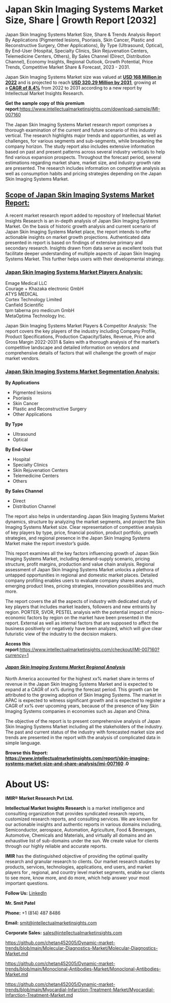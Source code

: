 <h1>Japan Skin Imaging Systems&nbsp;Market Size, Share | Growth Report [2032]</h1>
<p>Japan Skin Imaging Systems Market Size, Share &amp; Trends Analysis Report By Applications (Pigmented lesions, Psoriasis, Skin Cancer, Plastic and Reconstructive Surgery, Other Applications), By Type (Ultrasound, Optical), By End-User (Hospital, Specialty Clinics, Skin Rejuvenation Centers, Telemedicine Centers, Others), By Sales Channel (Direct, Distribution Channel), Economy Insights, Regional Outlook, Growth Potential, Price Trends, Competitive Market Share &amp; Forecast, 2023 - 2031.</p>
<p>Japan Skin Imaging Systems Market size was valued at&nbsp;<strong><u>USD 168 Million in 2022</u></strong>&nbsp;and is projected to reach&nbsp;<strong><u>USD 320.29 Million by 2031</u></strong>, growing at a&nbsp;<strong><u>CAGR of 8.4%</u></strong>&nbsp;from 2022 to 2031 according to a new report by Intellectual Market Insights Research.</p>
<p>𝐆𝐞𝐭 𝐭𝐡𝐞 𝐬𝐚𝐦𝐩𝐥𝐞 𝐜𝐨𝐩𝐲 𝐨𝐟 𝐭𝐡𝐢𝐬 𝐩𝐫𝐞𝐦𝐢𝐮𝐦 𝐫𝐞𝐩𝐨𝐫𝐭:<a href="https://www.intellectualmarketinsights.com/download-sample/IMI-007160">https://www.intellectualmarketinsights.com/download-sample/IMI-007160</a>&nbsp;</p>
<p>The Japan Skin Imaging Systems Market research report comprises a thorough examination of the current and future scenario of this industry vertical. The research highlights major trends and opportunities, as well as challenges, for various segments and sub-segments, while broadening the company horizon. The study report also includes extensive information based on past and present patterns across several industry verticals to help find various expansion prospects. Throughout the forecast period, several estimations regarding market share, market size, and industry growth rate are presented. The research includes information on competitive analysis as well as consumption habits and pricing strategies depending on the Japan Skin Imaging Systems Market.</p>
<h2><strong><u>Scope of Japan Skin Imaging Systems Market Report:</u></strong></h2>
<p>A recent market research report added to repository of Intellectual Market Insights Research is an in-depth analysis of Japan Skin Imaging Systems Market. On the basis of historic growth analysis and current scenario of Japan Skin Imaging Systems Market place, the report intends to offer actionable insights on market growth projections. Authenticated data presented in report is based on findings of extensive primary and secondary research. Insights drawn from data serve as excellent tools that facilitate deeper understanding of multiple aspects of Japan Skin Imaging Systems Market. This further helps users with their developmental strategy.</p>
<h3><strong><u>Japan Skin Imaging Systems Market Players Analysis:</u></strong></h3>
<p>Emage Medical LLC<br />Courage + Khazaka electronic GmbH<br />ATYS MEDICAL<br />Cortex Technology Limited<br />Canfield Scientific<br />tpm taberna pro medicum GmbH<br />MetaOptima Technology Inc.</p>
<p>Japan Skin Imaging Systems Market Players &amp; Competitor Analysis: The report covers the key players of the industry including Company Profile, Product Specifications, Production Capacity/Sales, Revenue, Price and Gross Margin 2022-2031 &amp; Sales with a thorough analysis of the market&rsquo;s competitive landscape and detailed information on vendors and comprehensive details of factors that will challenge the growth of major market vendors.</p>
<h3><strong><u>Japan Skin Imaging Systems Market Segmentation Analysis:</u></strong></h3>
<p><strong>By Applications</strong></p>
<ul>
<li>Pigmented lesions</li>
<li>Psoriasis</li>
<li>Skin Cancer</li>
<li>Plastic and Reconstructive Surgery</li>
<li>Other Applications</li>
</ul>
<p><strong>By Type</strong></p>
<ul>
<li>Ultrasound</li>
<li>Optical</li>
</ul>
<p><strong>By End-User</strong></p>
<ul>
<li>Hospital</li>
<li>Specialty Clinics</li>
<li>Skin Rejuvenation Centers</li>
<li>Telemedicine Centers</li>
<li>Others</li>
</ul>
<p><strong>By Sales Channel</strong></p>
<ul>
<li>Direct</li>
<li>Distribution Channel</li>
</ul>
<p>The report also helps in understanding Japan Skin Imaging Systems Market dynamics, structure by analyzing the market segments, and project the Skin Imaging Systems&nbsp;Market size. Clear representation of competitive analysis of key players by type, price, financial position, product portfolio, growth strategies, and regional presence in the Japan Skin Imaging Systems Market make the report investor&rsquo;s guide.</p>
<p>This report examines all the key factors influencing growth of Japan Skin Imaging Systems Market, including demand-supply scenario, pricing structure, profit margins, production and value chain analysis. Regional assessment of Japan Skin Imaging Systems Market unlocks a plethora of untapped opportunities in regional and domestic market places. Detailed company profiling enables users to evaluate company shares analysis, emerging product lines, pricing strategies, innovation possibilities and much more.</p>
<p>The report covers the all the aspects of industry with dedicated study of key players that includes market leaders, followers and new entrants by region. PORTER, SVOR, PESTEL analysis with the potential impact of micro-economic factors by region on the market have been presented in the report. External as well as internal factors that are supposed to affect the business positively or negatively have been analyzed, which will give clear futuristic view of the industry to the decision makers.</p>
<p>𝐀𝐜𝐜𝐞𝐬𝐬 𝐭𝐡𝐢𝐬 𝐫𝐞𝐩𝐨𝐫𝐭:<a href="https://www.intellectualmarketinsights.com/checkout/IMI-007160?currency=1">https://www.intellectualmarketinsights.com/checkout/IMI-007160?currency=1</a>&nbsp;</p>
<h4><em><strong><u> Japan Skin Imaging Systems Market Regional Analysis</u></strong></em></h4>
<p>North America accounted for the highest xx% market share in terms of revenue in the Japan Skin Imaging Systems Market and is expected to expand at a CAGR of xx% during the forecast period. This growth can be attributed to the growing adoption of Skin Imaging Systems. The market in APAC is expected to witness significant growth and is expected to register a CAGR of xx% over upcoming years, because of the presence of key Skin Imaging Systems companies in economies such as Japan and China.</p>
<p>The objective of the report is to present comprehensive analysis of Japan Skin Imaging Systems Market including all the stakeholders of the industry. The past and current status of the industry with forecasted market size and trends are presented in the report with the analysis of complicated data in simple language.</p>
<p><strong>Browse this Report:&nbsp; <a href="https://www.intellectualmarketinsights.com/report/skin-imaging-systems-market-size-and-share-analysis/imi-007160">https://www.intellectualmarketinsights.com/report/skin-imaging-systems-market-size-and-share-analysis/imi-007160</a>&nbsp;.0</strong>&nbsp;</p>
<h1>About US:</h1>
<p><strong>IMIR&reg; Market Research Pvt Ltd.</strong></p>
<p><strong>Intellectual Market Insights Research</strong> is a market intelligence and consulting organization that provides syndicated research reports, customized research reports, and consulting services. We are known for our actionable insights and authentic reports in various domains including, Semiconductor, aerospace, Automation, Agriculture, Food &amp; Beverages, Automotive, Chemicals and Materials, and virtually all domains and an exhaustive list of sub-domains under the sun. We create value for clients through our highly reliable and accurate reports.</p>
<p><strong>IMIR</strong> has the distinguished objective of providing the optimal quality research and granular research to clients. Our market research studies by products, services, technologies, applications, end users, and market players for , regional, and country level market segments, enable our clients to see more, know more, and do more, which help answer your most important questions.</p>
<p><strong>Follow Us:</strong> <a href="https://www.linkedin.com/company/imir-marketresearch/">LinkedIn</a></p>
<p><strong>Mr. Smit Patel</strong></p>
<p><strong>Phone:</strong> +1 (814) 487 8486</p>
<p><strong>Email:</strong> <a href="mailto:smit@intellectualmarketinsights.com">smit@intellectualmarketinsights.com</a></p>
<p><strong>Corporate Sales:</strong> <a href="mailto:sales@intellectualmarketinsights.com">sales@intellectualmarketinsights.com</a></p>
<p><a href="https://github.com/chetan452005/Dynamic-market-trends/blob/main/Molecular-Diagnostics-Market/Molecular-Diagnostics-Market.md">https://github.com/chetan452005/Dynamic-market-trends/blob/main/Molecular-Diagnostics-Market/Molecular-Diagnostics-Market.md</a>&nbsp;</p>
<p><a href="https://github.com/chetan452005/Dynamic-market-trends/blob/main/Monoclonal-Antibodies-Market/Monoclonal-Antibodies-Market.md">https://github.com/chetan452005/Dynamic-market-trends/blob/main/Monoclonal-Antibodies-Market/Monoclonal-Antibodies-Market.md</a>&nbsp;</p>
<p><a href="https://github.com/chetan452005/Dynamic-market-trends/blob/main/Myocardial-Infarction-Treatment-Market/Myocardial-Infarction-Treatment-Market.md">https://github.com/chetan452005/Dynamic-market-trends/blob/main/Myocardial-Infarction-Treatment-Market/Myocardial-Infarction-Treatment-Market.md</a>&nbsp;&nbsp;</p>
<p>&nbsp;</p>
